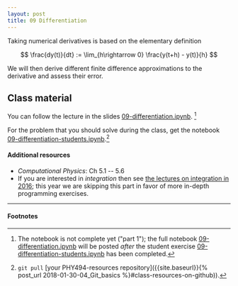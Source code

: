 ```yaml
---
layout: post
title: 09 Differentiation
---
```


Taking numerical derivatives is based on the elementary definition

$$
\frac{dy(t)}{dt} := \lim_{h\rightarrow 0} \frac{y(t+h) - y(t)}{h}
$$

We will then derive different finite difference approximations to the
derivative and assess their error.

## Class material

You can follow the lecture in the slides
[09-differentiation.ipynb]({{site.nbviewer.resources}}/09_differentiation/09-differentiation-part-1.ipynb).
[^1]

For the problem that you should solve during the class, get the
notebook
[09-differentiation-students.ipynb]({{site.nbviewer.resources}}/09_differentiation/09-differentiation-students.ipynb).[^2]


#### Additional resources

* _Computational Physics_: Ch 5.1 -- 5.6
* If you are interested in *integration* then see
  [the lectures on integration in 2016](https://asu-compmethodsphysics-phy494.github.io/ASU-PHY494-2016/2016/02/09/07_Integration/);
  this year we are skipping this part in favor of more in-depth
  programming exercises.

--------

#### Footnotes

[^1]:

    The notebook is not complete yet ("part 1"); the full notebook
    [09-differentiation.ipynb]({{site.nbviewer.resources}}/09_differentiation/09-differentiation.ipynb)
    will be posted *after* the student exercise
    [09-differentiation-students.ipynb]({{site.nbviewer.resources}}/09_differentiation/09-differentiation-students.ipynb)
    has been completed.

[^2]:

    `git pull` [your PHY494-resources repository]({{site.baseurl}}{%
    post_url 2018-01-30-04_Git_basics %}#class-resources-on-github)).
